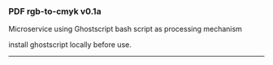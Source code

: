 ### PDF rgb-to-cmyk v0.1a

Microservice using Ghostscript bash script as processing mechanism

install ghostscript locally before use.

------------------------------------------------------------------
